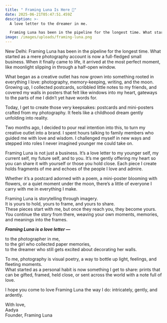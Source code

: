 ```yaml
---
title: " Framing Luna Is Here 🌙"
date: 2025-06-21T05:47:51.459Z
description: >-
  A love letter to the dreamer in me. 

  Framing Luna has been in the pipeline for the longest time. What started as a mere photography account is now a full-fledged small business. When it finally came to life, it arrived at the most perfect moment, like moonlight slipping in through a half-open window.
image: /images/uploads/framing-luna.png
---
```

New Delhi: Framing Luna has been in the pipeline for the longest time. What started as a mere photography account is now a full-fledged small business. When it finally came to life, it arrived at the most perfect moment, like moonlight slipping in through a half-open window. 

What began as a creative outlet has now grown into something rooted in everything I love: photography, memory-keeping, writing, and the moon. Growing up, I collected postcards, scribbled little notes to my friends, and covered my walls in posters that felt like windows into my heart, gateways to the parts of me I didn’t yet have words for.

Today, I get to create those very keepsakes: postcards and mini-posters crafted from my photography. It feels like a childhood dream gently unfolding into reality.

Two months ago, I decided to pour real intention into this, to turn my creative outlet into a brand. I spent hours talking to family members who guided me with love and wisdom. I challenged myself in new ways and stepped into roles I never imagined younger me could take on.

Framing Luna is not just a business. It’s a love letter to my younger self, my current self, my future self, and to you. It’s me gently offering my heart so you can share it with yourself or those you hold close. Each piece I create holds fragments of me and echoes of the people I love and admire.

Whether it’s a postcard adorned with a poem, a mini-poster blooming with flowers, or a quiet moment under the moon, there’s a little of everyone I carry with me in everything I make.

Framing Luna is storytelling through imagery.\
It is yours to hold, yours to frame, and yours to share.\
These pieces start with me, but once they reach you, they become yours.\
You continue the story from there, weaving your own moments, memories, and meanings into the frames.

***Framing Luna is a love letter —***

to the photographer in me,\
to the girl who collected paper memories,\
to the dreamer who still gets excited about decorating her walls.

To me, photography is visual poetry, a way to bottle up light, feelings, and fleeting moments.\
What started as a personal habit is now something I get to share: prints that can be gifted, framed, held close, or sent across the world with a note full of love.

I hope you come to love Framing Luna the way I do: intricately, gently, and ardently.

With love,\
Aadya\
Founder, Framing Luna